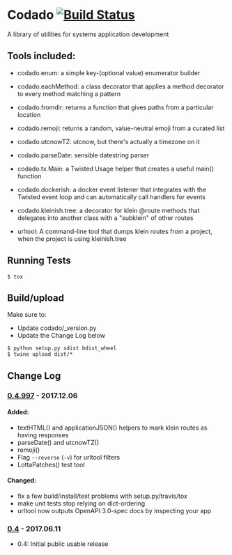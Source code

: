 # Codado [![Build Status](https://travis-ci.org/corydodt/Codado.svg?branch=master)](https://travis-ci.org/corydodt/Codado)
A library of utilities for systems application development

## Tools included:

- codado.enum: a simple key-(optional value) enumerator builder
- codado.eachMethod: a class decorator that applies a method decorator to every
  method matching a pattern
- codado.fromdir: returns a function that gives paths from a particular location
- codado.remoji: returns a random, value-neutral emoji from a curated list
- codado.utcnowTZ: utcnow, but there's actually a timezone on it
- codado.parseDate: sensible datestring parser
- codado.tx.Main: a Twisted Usage helper that creates a useful main() function
- codado.dockerish: a docker event listener that integrates with the Twisted
  event loop and can automatically call handlers for events
- codado.kleinish.tree: a decorator for klein @route methods that delegates
  into another class with a "subklein" of other routes

- urltool: A command-line tool that dumps klein routes from a project, when
  the project is using kleinish.tree

## Running Tests

```
$ tox
```

##  Build/upload

Make sure to:

- Update codado/_version.py
- Update the Change Log below

```
$ python setup.py sdist bdist_wheel
$ twine upload dist/*
```

## Change Log
### [0.4.997] - 2017.12.06
#### Added:
  - textHTML() and applicationJSON() helpers to mark klein routes as having
    responses
  - parseDate() and utcnowTZ()
  - remoji()
  - Flag `--reverse` (`-v`) for urltool filters
  - LottaPatches() test tool
#### Changed:
  - fix a few build/install/test problems with setup.py/travis/tox
  - make unit tests stop relying on dict-ordering
  - urltool now outputs OpenAPI 3.0-spec docs by inspecting your app
### [0.4] - 2017.06.11
  - 0.4: Initial public usable release

[0.4.997]: https://github.com/corydodt/Codado/compare/release-0.4.0...release-0.4.997
[0.4]: https://github.com/corydodt/Codado/tree/release-0.4.0
